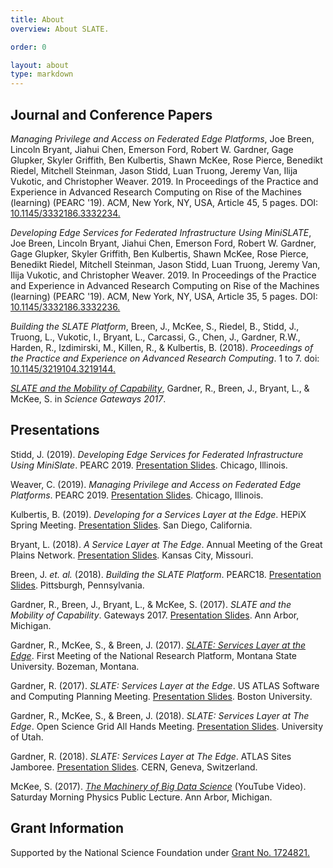 ```yaml
---
title: About
overview: About SLATE.

order: 0

layout: about
type: markdown
---
```


## Journal and Conference Papers

<p><i>Managing Privilege and Access on Federated Edge Platforms</i>,  Joe Breen, Lincoln Bryant, Jiahui Chen, Emerson Ford, Robert W. Gardner, Gage Glupker, Skyler Griffith, Ben Kulbertis, Shawn McKee, Rose Pierce, Benedikt Riedel, Mitchell Steinman, Jason Stidd, Luan Truong, Jeremy Van, Ilija Vukotic, and Christopher Weaver. 2019. In Proceedings of the Practice and Experience in Advanced Research Computing on Rise of the Machines (learning) (PEARC '19). ACM, New York, NY, USA, Article 45, 5 pages. DOI: <a href="https://doi.org/10.1145/3332186.3332234">10.1145/3332186.3332234.</a></p>
  
<p><i>Developing Edge Services for Federated Infrastructure Using MiniSLATE</i>,   Joe Breen, Lincoln Bryant, Jiahui Chen, Emerson Ford, Robert W. Gardner, Gage Glupker, Skyler Griffith, Ben Kulbertis, Shawn McKee, Rose Pierce, Benedikt Riedel, Mitchell Steinman, Jason Stidd, Luan Truong, Jeremy Van, Ilija Vukotic, and Christopher Weaver. 2019. In Proceedings of the Practice and Experience in Advanced Research Computing on Rise of the Machines (learning) (PEARC '19). ACM, New York, NY, USA, Article 35, 5 pages. DOI: <a href=" https://doi.org/10.1145/3332186.3332236">10.1145/3332186.3332236.</a></p>

<p><i>Building the SLATE Platform</i>, Breen, J., McKee, S., Riedel, B., Stidd, J., Truong, L., Vukotic, I., Bryant, L., Carcassi, G., Chen, J., Gardner, R.W., Harden, R., Izdimirski, M., Killen, R., & Kulbertis, B. (2018). <i>Proceedings of the Practice and Experience on Advanced Research Computing</i>. 1 to 7. doi: <a href="https://dl.acm.org/citation.cfm?doid=3219104.3219144">10.1145/3219104.3219144.</a></p>

<p><i><a href="https://drive.google.com/file/d/0BzgiYUsbrz2TWHkzNzBlbzJyXzg/view?usp=sharing">SLATE and the Mobility of Capability</a></i>, Gardner, R., Breen, J., Bryant, L., & McKee, S. in <i>Science Gateways 2017</i>.</p>

## Presentations

<p>Stidd, J. (2019). <i>Developing Edge Services for Federated Infrastructure Using MiniSlate</i>. PEARC 2019. <a href="https://docs.google.com/presentation/d/1lnbUeYe5fJgJmNFg3mKCqKkPSHGZAcaj_JsvwCvl4UI/edit#slide=id.g5df5dac487_0_0">Presentation Slides</a>. Chicago, Illinois.</p>

<p>Weaver, C. (2019). <i>Managing Privilege and Access on Federated Edge Platforms</i>. PEARC 2019. <a href="https://docs.google.com/presentation/d/1QkOjaj5X1vS3-OZ4VTDYSyt5hCFc8KP4FO7EBWxfKQk/edit#slide=id.p">Presentation Slides</a>. Chicago, Illinois.</p>

<p>Kulbertis, B. (2019). <i>Developing for a Services Layer at the Edge</i>. HEPiX Spring Meeting. <a href="https://docs.google.com/presentation/d/1MVUSRqvXkdcyMlXfqQX-QJGUUtpKr0A3W26mN8JbFEQ/">Presentation Slides</a>. San Diego, California.</p>

<p>Bryant, L. (2018). <i>A Service Layer at The Edge</i>. Annual Meeting of the Great Plains Network. <a href="https://docs.google.com/presentation/d/1f-zNlxWe0eZJM6zDGurcjAK5fKuxt_RRLP73u1rGpN0/edit#slide=id.p">Presentation Slides</a>. Kansas City, Missouri.</p>

<p>Breen, J. <i>et. al.</i> (2018). <i>Building the SLATE Platform</i>. PEARC18. <a href="https://docs.google.com/presentation/d/13F7BmDZkHi8K2LK_sbRJ8L-Ud-ieE0UbOnJumYLl6oU/edit?usp=sharing">Presentation Slides</a>. Pittsburgh, Pennsylvania.</p>

<p>Gardner, R., Breen, J., Bryant, L., & McKee, S. (2017). <i>SLATE and the Mobility of Capability</i>. Gateways 2017. <a href="https://docs.google.com/presentation/d/1VByoCc1OY-g5Ru1NB7--yX-SGLOTgoNF2rXLEekFdoA/edit?usp=sharing">Presentation Slides</a>. Ann Arbor, Michigan.</p>

<p>Gardner, R., McKee, S., & Breen, J. (2017). <i><a href="https://prp.ucsd.edu/presentations/nrp/S1.5%20Gardner_SLATE%20for%20NRP.pdf/at_download/file">SLATE: Services Layer at the Edge</a></i>. First Meeting of the National Research Platform, Montana State University. Bozeman, Montana.</p>

<p>Gardner, R. (2017). <i>SLATE: Services Layer at the Edge</i>. US ATLAS Software and Computing Planning Meeting. <a href="https://docs.google.com/presentation/d/1s24-P8tmpfJoYl4VyFr4KzuPczgms_LJFSQONut6Ngk/edit?usp=sharing">Presentation Slides</a>. Boston University.</p>

<p>Gardner, R., McKee, S., & Breen, J. (2018). <i>SLATE: Services Layer at The Edge</i>. Open Science Grid All Hands Meeting. <a href="https://indico.fnal.gov/event/15344/session/11/contribution/20/material/slides/0.link">Presentation Slides</a>. University of Utah.</p>

<p>Gardner, R. (2018). <i>SLATE: Services Layer at The Edge</i>. ATLAS Sites Jamboree. <a href="https://indico.cern.ch/event/692124/contributions/2899900/attachments/1612269/2561495/SLATE_for_ATLAS_Sites_Jamboree.pdf">Presentation Slides</a>. CERN, Geneva, Switzerland.</p>

<p>McKee, S. (2017). <i><a href="https://youtu.be/yPUNcStouj0">The Machinery of Big Data Science</a></i> (YouTube Video). Saturday Morning Physics Public Lecture. Ann Arbor, Michigan.</p>

## Grant Information

Supported by the National Science Foundation under [Grant No. 1724821.](https://www.nsf.gov/awardsearch/showAward?AWD_ID=1724821&HistoricalAwards=false)

